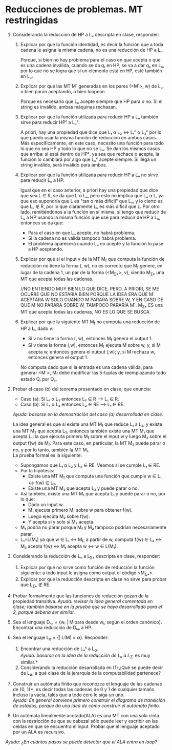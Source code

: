 # Reducciones de problemas. MT restringidas

1. Considerando la reducción de HP a Lᵤ descripta en clase, responder:
    1. Explicar por qué la función identidad, es decir la función que a toda cadena le asigna la misma cadena, no es una reducción de HP a Lᵤ.

        Porque, si bien no hay problema para el caso en que acepta o que es una cadena inválida, cuando se da qᵣ en HP, se va a dar qₐ en Lᵤ, por lo que no se logra que si un elemento está en HP, esté también en Lᵤ.

    2. Explicar por qué las MT M\` generadas en los pares (<M\`>, w) de Lᵤ, o bien paran aceptando, o bien loopean.

        Porque es necesario que Lᵤ acepte siempre que HP para o no. Si el string es inválido, ambas máquinas rechazan.

    3. Explicar por qué la función utilizada para reducir HP a Lᵤ también sirve para reducir HPᶜ a Lᵤᶜ.

        A priori, hay una propiedad que dice que L₁ α L₂ ↔ L₁ᶜ α L₂ᶜ por lo que puedo usar la misma función de reducción en ambos casos. Más específicamente, en este caso, necesito una función para todo lo que no sea HP y todo lo que no se Lᵤ. Se dan los mismos casos que arriba: si está dentro de HPᶜ, ya sea que rechace o acepte, la función lo cambiará por algo que Lᵤᶜ acepte siempre. Si llega un string inválido, será inválido para ámbos.

    4. Explicar por qué la función utilizada para reducir HP a Lᵤ no sirve para reducir Lᵤ a HP.

        Igual que en el caso anterior, a priori hay una propiedad que dice que sea L ∈ R, se da que L α Lᵤ, pero esto no implica que Lᵤ α L, ya que eso supondría que L es "tan o más dificil" que Lᵤ, y lo cierto es que Lᵤ ∉ R, por lo que claramente Lᵤ es más dificil que L. Por otro lado, remitiéndonos a la función en sí misma, si tengo que reducir de Lᵤ a HP usando la misma función que usé para reducir de HP a Lᵤ, entonces se da que:
        * Para el caso en que Lᵤ acepte, no habrá problema.
        * Si la cadena no es válida tampoco habrá problema.
        * El problema aparecerá cuando Lᵤ no acepte y la función lo pase a HP aceptando.

    5. Explicar por qué si el input v de la MT M<sub>f</sub> que computa la función de reducción no tiene la forma (<M>, w), no es correcto que M<sub>f</sub> genere, en lugar de la cadena 1, un par de la forma (<M<sub>Ʃ*</sub>>, v), siendo M<sub>Ʃ*</sub> una MT que acepta todas las cadenas.

        //NO ENTIENDO MUY BIEN LO QUE DICE, PERO, A PRIORI, SE ME OCURRE QUE NO ESTARÍA BIEN PORQUE LA IDEA ERA QUE M\` ACEPTARA W SOLO CUANDO M PARARA SOBRE W, Y EN CASO DE QUE M NO PARARA SOBRE W, TAMPOCO PARARÍA M\`. M<sub>Ʃ*</sub> ES una MT que acepta todas las cadenas, NO ES LO QUE SE BUSCA.

    6. Explicar por qué la siguiente MT M<sub>f</sub> no computa una reducción de HP a Lᵤ dado v:
        * Si v no tiene la forma (<M>, w), entonces M<sub>f</sub> genera el output 1.
        * Si v tiene la forma (<M>,w), entonces M<sub>f</sub> ejecuta M sobre w, y, si M acepta w, entonces genera el output (<M>,w); y, si M rechaza w, entonces genera el output 1.

        No computa dado que si la entrada es una cadena válida, para generar <M`>, M<sub>f</sub> debe modificar las 5-tuplas de <M> reemplazando todo estado Qᵣ por Qₐ.

2. Probar el caso (b) del teorema presentado en clase, que enuncia:
    * Caso (a): Si L₁ α L₂ entonces L₂ ∈ R ⟶ L₁ ∈ R.
    * Caso (b): Si L₁ α L₂ entonces L₂ ∈ RE ⟶ L₁ ∈ RE.

    *Ayuda: basarse en la demostración del caso (a) desarrollada en clase.*

    La idea general es que si existe una MT M<sub>f</sub> que reduce L₁ a L₂, y existe una MT M₂ que acepta L₂, entonces también existe una MT M₁ que acepta L₁: la que ejecuta primero M<sub>f</sub> sobre el input w y luego M₂ sobre el output f(w) de M<sub>f</sub>. Para este caso, en particular, la MT M₂ puede parar o no, y por lo tanto, también la MT M₁.  
    La prueba formal es la siguiente:
    * Supongamos que L₁ α L₂ y L₂ ∈ RE. Veamos si se cumple L₁ ∈ RE.
    * Por la hipótesis:
        * Existe una MT M<sub>f</sub> que computa una función que cumple w ∈ L₁ ↔ f(w) ∈ L₂.
        * Existe una MT M₂ que acepta L₂ y puede parar o no.
    * Así también, existe una MT M₁ que acepta L₁ y puede parar o no, por lo que:
        * Dado un input w.
        * M₁ ejecuta primero M<sub>f</sub> sobre w para obtener f(w).
        * Luego ejecuta M₂ sobre f(w).
        * Y acepta si y solo si M₂ acepta.
    * M₁ podría no parar porque M<sub>f</sub> y M₂ tampoco podrían necesariamente parar.
    * L₁=L(M₁) ya que w ∈ L₁ ↔ M<sub>f</sub>, a partir de w, computa f(w) ∈ L₂ ↔ M₂ acepta f(w) ↔ M₁ acepta w ↔ w ∈ L(M₁).

3. Considerando la reducción de Lᵤ a L<sub>Ʃ*</sub> descripta en clase, responder:
    1. Explicar por qué no sirve como función de reducción la función siguiente: a todo input le asigna como output el código <M<sub>Ʃ*</sub>>.
    2. Explicar por qué la reducción descripta en clase no sirve para probar que L<sub>Ʃ*</sub> ∉ RE.

4. Probar formalmente que las funciones de reducción gozan de la propiedad transitiva.
*Ayuda: revisar la idea general comentada en clase; también basarse en la prueba que se haya desarrollado para el 2, porque debería ser similar.*

5. Sea el lenguaje Dₕₚ = {wᵢ | Mipara desde wᵢ, según el orden canónico}. Encontrar una reducción de Dₕₚ a HP.

6. Sea el lenguaje L<sub>∅</sub> = {<M>| L(M) = ∅}. Responder:
    1. Encontrar una reducción de Lᵤᶜ a L<sub>∅</sub>.  
    *Ayuda: basarse en la idea de la reducción de Lᵤ a L<sub>Ʃ*</sub>, es muy similar.*
    2. Considerando la reducción desarrollada en (1) ¿Qué se puede decir de L<sub>∅</sub>, a qué clase de la jerarquía de la computabilidad pertenece?

7. Construir un autómata finito que reconozca el lenguaje de las cadenas de {0, 1}*, es decir todas las cadenas de 0 y 1 de cualquier tamaño incluso la vacía, tales que a todo cero le siga un uno.  
*Ayuda: En general conviene primero construir el diagrama de transición de estados, porque da una idea de cómo construir el autómata finito.*

8. Un autómata linealmente acotado(ALA) es una MT con una sola cinta con la restricción de que su cabezal sólo puede leer y escribir en las celdas en que se encuentra el input. Probar que el lenguaje aceptado por un ALA es recursivo.

*Ayuda: ¿En cuántos pasos se puede detectar que el ALA entra en loop?*